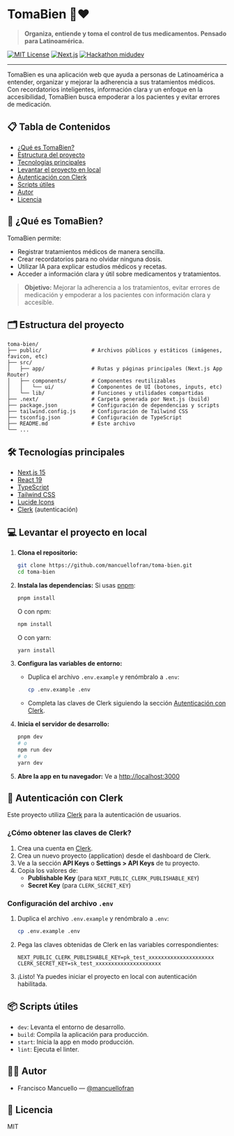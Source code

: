# TomaBien 💊❤️

> **Organiza, entiende y toma el control de tus medicamentos. Pensado para Latinoamérica.**

[![MIT License](https://img.shields.io/badge/license-MIT-green.svg)](LICENSE)
[![Next.js](https://img.shields.io/badge/Next.js-15-blue)](https://nextjs.org/)
[![Hackathon midudev](https://img.shields.io/badge/Hackathon-midudev-purple)](https://twitch.tv/midudev)

---

TomaBien es una aplicación web que ayuda a personas de Latinoamérica a entender, organizar y mejorar la adherencia a sus tratamientos médicos. Con recordatorios inteligentes, información clara y un enfoque en la accesibilidad, TomaBien busca empoderar a los pacientes y evitar errores de medicación.

## 📋 Tabla de Contenidos
- [¿Qué es TomaBien?](#qué-es-tomabien)
- [Estructura del proyecto](#️-estructura-del-proyecto)
- [Tecnologías principales](#️-tecnologías-principales)
- [Levantar el proyecto en local](#-levantar-el-proyecto-en-local)
- [Autenticación con Clerk](#-autenticación-con-clerk)
- [Scripts útiles](#-scripts-útiles)
- [Autor](#-autor)
- [Licencia](#-licencia)

## 🚀 ¿Qué es TomaBien?
TomaBien permite:
- Registrar tratamientos médicos de manera sencilla.
- Crear recordatorios para no olvidar ninguna dosis.
- Utilizar IA para explicar estudios médicos y recetas.
- Acceder a información clara y útil sobre medicamentos y tratamientos.

> **Objetivo:** Mejorar la adherencia a los tratamientos, evitar errores de medicación y empoderar a los pacientes con información clara y accesible.

## 🗂️ Estructura del proyecto

```
toma-bien/
├── public/                # Archivos públicos y estáticos (imágenes, favicon, etc)
├── src/
│   ├── app/               # Rutas y páginas principales (Next.js App Router)
│   ├── components/        # Componentes reutilizables
│   │   └── ui/            # Componentes de UI (botones, inputs, etc)
│   └── lib/               # Funciones y utilidades compartidas
├── .next/                 # Carpeta generada por Next.js (build)
├── package.json           # Configuración de dependencias y scripts
├── tailwind.config.js     # Configuración de Tailwind CSS
├── tsconfig.json          # Configuración de TypeScript
├── README.md              # Este archivo
└── ...
```

## 🛠️ Tecnologías principales
- [Next.js 15](https://nextjs.org/)
- [React 19](https://react.dev/)
- [TypeScript](https://www.typescriptlang.org/)
- [Tailwind CSS](https://tailwindcss.com/)
- [Lucide Icons](https://lucide.dev/)
- [Clerk](https://clerk.com/) (autenticación)

## 💻 Levantar el proyecto en local

1. **Clona el repositorio:**
   ```bash
   git clone https://github.com/mancuellofran/toma-bien.git
   cd toma-bien
   ```

2. **Instala las dependencias:**
   Si usas [pnpm](https://pnpm.io/):
   ```bash
   pnpm install
   ```
   O con npm:
   ```bash
   npm install
   ```
   O con yarn:
   ```bash
   yarn install
   ```

3. **Configura las variables de entorno:**
   - Duplica el archivo `.env.example` y renómbralo a `.env`:
     ```bash
     cp .env.example .env
     ```
   - Completa las claves de Clerk siguiendo la sección [Autenticación con Clerk](#-autenticación-con-clerk).

4. **Inicia el servidor de desarrollo:**
   ```bash
   pnpm dev
   # o
   npm run dev
   # o
   yarn dev
   ```

5. **Abre la app en tu navegador:**
   Ve a [http://localhost:3000](http://localhost:3000)

## 🔑 Autenticación con Clerk

Este proyecto utiliza [Clerk](https://clerk.com/) para la autenticación de usuarios.

### ¿Cómo obtener las claves de Clerk?
1. Crea una cuenta en [Clerk](https://clerk.com/).
2. Crea un nuevo proyecto (application) desde el dashboard de Clerk.
3. Ve a la sección **API Keys** o **Settings > API Keys** de tu proyecto.
4. Copia los valores de:
   - **Publishable Key** (para `NEXT_PUBLIC_CLERK_PUBLISHABLE_KEY`)
   - **Secret Key** (para `CLERK_SECRET_KEY`)

### Configuración del archivo `.env`
1. Duplica el archivo `.env.example` y renómbralo a `.env`:
   ```bash
   cp .env.example .env
   ```
2. Pega las claves obtenidas de Clerk en las variables correspondientes:
   ```env
   NEXT_PUBLIC_CLERK_PUBLISHABLE_KEY=pk_test_xxxxxxxxxxxxxxxxxxxxx
   CLERK_SECRET_KEY=sk_test_xxxxxxxxxxxxxxxxxxxxx
   ```
3. ¡Listo! Ya puedes iniciar el proyecto en local con autenticación habilitada.

## 📦 Scripts útiles
- `dev`: Levanta el entorno de desarrollo.
- `build`: Compila la aplicación para producción.
- `start`: Inicia la app en modo producción.
- `lint`: Ejecuta el linter.

## 👨‍💻 Autor
- Francisco Mancuello — [@mancuellofran](https://instagram.com/mancuellofran)

## 📄 Licencia
MIT
